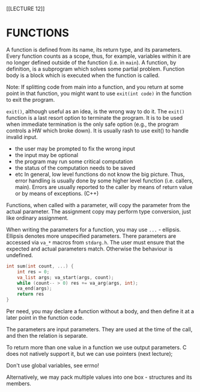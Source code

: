[[LECTURE 12]]
# FUNCTIONS

A function is defined from its name, its return type, and its parameters.
Every function counts as a scope, thus, for example, variables within it are no longer defined outside of the function (i.e. in `main`).
A function, by definition, is a subprogram which solves some partial problem. Function body is a block which is executed when the function is called.

Note: If splitting code from main into a function, and you return at some point in that function, you might want to use `exit(int code)`  in the function to exit the program.

`exit()`, although useful as an idea, is the wrong way to do it.
The `exit()` function is a last resort option to terminate the program. It is to be used when immediate termination is the only safe option (e.g., the program controls a HW which broke down). It is usually rash to use exit() to handle invalid input.
- the user may be prompted to fix the wrong input
- the input may be optional
- the program may run some critical computation
- the status of the computation needs to be saved
- etc
In general, low level functions do not know the big picture. Thus, error handling is usually done by some higher level function (i.e. callers, main).
Errors are usually reported to the caller by means of return value or by means of exceptions. (C++)

Functions, when called with a parameter, will copy the parameter from the actual parameter. The assignment copy may perform type conversion, just like ordinary assignment.

When writing the parameters for a function, you may use `...` - ellipsis. 
Ellipsis denotes more unspecified parameters. There parameters are accessed via `va_*` macros from `stdarg.h`. The user must ensure that the expected and actual parameters match. Otherwise the behaviour is undefined.

```c
int sum(int count, ...) {
	int res = 0;
	va_list args; va_start(args, count);
	while (count-- > 0) res += va_arg(args, int);
	va_end(args);
	return res
}
```


Per need, you may declare a function without a body, and then define it at a later point in the function code.

The parameters are input parameters. They are used at the time of the call, and then the relation is separate.

To return more than one value in a function we use output parameters. C does not natively support it, but we can use pointers (next lecture);

Don't use global variables, see errno!

Alternatively, we may pack multiple values into one box - structures and its members.